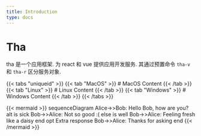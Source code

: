 ```yaml
---
title: Introduction
type: docs
---
```


# Tha

tha 是一个应用框架. 为 react 和 vue 提供应用开发服务. 其通过预置命令 `tha-v` 和 `tha-r` 区分服务对象.



{{< tabs "uniqueid" >}}
{{< tab "MacOS" >}} # MacOS Content {{< /tab >}}
{{< tab "Linux" >}} # Linux Content {{< /tab >}}
{{< tab "Windows" >}} # Windows Content {{< /tab >}}
{{< /tabs >}}

{{< mermaid >}}
sequenceDiagram
    Alice->>Bob: Hello Bob, how are you?
    alt is sick
        Bob->>Alice: Not so good :(
    else is well
        Bob->>Alice: Feeling fresh like a daisy
    end
    opt Extra response
        Bob->>Alice: Thanks for asking
    end
{{< /mermaid >}}